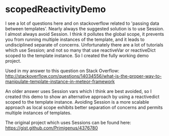 # scopedReactivityDemo

I see a lot of questions here and on stackoverflow related to 'passing data between templates'. Nearly always the suggested solution is to use Session. I almost always avoid Session. I think it pollutes the global scope, it prevents you from running multiple instances of the template, and it leads to undisciplined separate of concerns. Unfortunately there are a lot of tutorials which use Session; and not so many that use reactiveVar or reactiveDict scoped to the template instance. So I created the fully working demo project.

Used in my answer to this question on Stack Overflow:
http://stackoverflow.com/questions/14034556/what-is-the-proper-way-to-manipulate-template-instance-in-meteor-framework

An older answer uses Session vars which I think are best avoided, so I created this demo to show an alternative approach by using a reactivedict scoped to the template instance.
Avoiding Session is a more scalable approach as local scope exhibits better separation of concerns and permits multiple instances of templates.

The original project which uses Sessions can be found here:
https://gist.github.com/Primigenus/4376780
